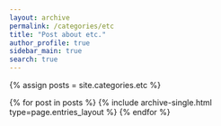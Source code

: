 ```yaml
---
layout: archive
permalink: /categories/etc
title: "Post about etc."
author_profile: true
sidebar_main: true
search: true
---
```


{% assign posts = site.categories.etc %}

{% for post in posts %}
  {% include archive-single.html type=page.entries_layout %}
{% endfor %}


